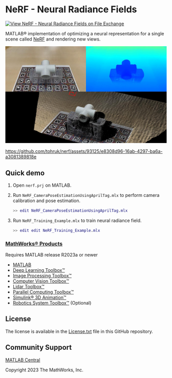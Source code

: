 # NeRF - Neural Radiance Fields

[![View NeRF - Neural Radiance Fields on File Exchange](https://www.mathworks.com/matlabcentral/images/matlab-file-exchange.svg)](https://jp.mathworks.com/matlabcentral/fileexchange/157366-nerf-neural-radiance-fields)

MATLAB&reg; implementation of optimizing a neural representation for a single scene called [NeRF](https://www.matthewtancik.com/nerf) and rendering new views.

![Novel view synthesis result](results/test_x_pipe_720x1280.jpg)

<https://github.com/tohruk/nerf/assets/93125/e8308d96-16ab-4297-ba6a-a3081389818e>

## Quick demo  

1. Open `nerf.prj` on MATLAB.
2. Run `NeRF_CameraPoseEstimationUsingAprilTag.mlx` to perform camera calibration and pose estimation.

   ```matlab
   >> edit NeRF_CameraPoseEstimationUsingAprilTag.mlx
   ```

3. Run `NeRF_Training_Example.mlx` to train neural radiance field.

   ```matlab
   >> edit edit NeRF_Training_Example.mlx
   ```

### [MathWorks&reg; Products](https://www.mathworks.com)

Requires MATLAB release R2023a or newer

- [MATLAB](https://www.mathworks.com/products/matlab.html)
- [Deep Learning Toolbox&trade;](https://www.mathworks.com/products/deep-learning.html)
- [Image Processing Toolbox&trade;](https://www.mathworks.com/products/image.html)
- [Computer Vision Toolbox&trade;](https://www.mathworks.com/products/computer-vision.html)
- [Lidar Toolbox&trade;](https://www.mathworks.com/products/lidar.html)
- [Parallel Computing Toolbox&trade;](https://www.mathworks.com/products/parallel-computing.html)
- [Simulink&reg; 3D Animation&trade;](https://www.mathworks.com/products/3d-animation.html)
- [Robotics System Toolbox&trade;](https://www.mathworks.com/products/robotics.html) (Optional)

## License

The license is available in the [License.txt](License.txt) file in this GitHub repository.

## Community Support

[MATLAB Central](https://www.mathworks.com/matlabcentral)

Copyright 2023 The MathWorks, Inc.
